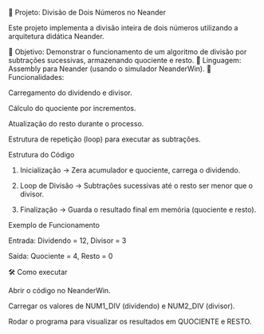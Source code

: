 

📌 Projeto: Divisão de Dois Números no Neander

Este projeto implementa a divisão inteira de dois números utilizando a arquitetura didática Neander.

🔹 Objetivo: Demonstrar o funcionamento de um algoritmo de divisão por subtrações sucessivas, armazenando quociente e resto.
🔹 Linguagem: Assembly para Neander (usando o simulador NeanderWin).
🔹 Funcionalidades:

Carregamento do dividendo e divisor.

Cálculo do quociente por incrementos.

Atualização do resto durante o processo.

Estrutura de repetição (loop) para executar as subtrações.


Estrutura do Código

1. Inicialização → Zera acumulador e quociente, carrega o dividendo.


2. Loop de Divisão → Subtrações sucessivas até o resto ser menor que o divisor.


3. Finalização → Guarda o resultado final em memória (quociente e resto).



Exemplo de Funcionamento

Entrada: Dividendo = 12, Divisor = 3

Saída: Quociente = 4, Resto = 0


🛠️ Como executar

Abrir o código no NeanderWin.

Carregar os valores de NUM1_DIV (dividendo) e NUM2_DIV (divisor).

Rodar o programa para visualizar os resultados em QUOCIENTE e RESTO.










  



